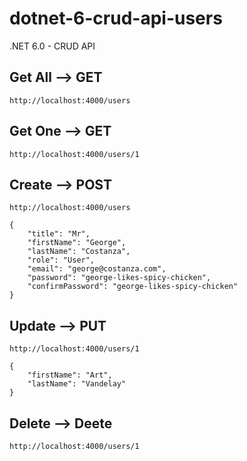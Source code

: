 # dotnet-6-crud-api-users

.NET 6.0 - CRUD API 

## Get All  --> GET
    http://localhost:4000/users 

## Get One --> GET
    http://localhost:4000/users/1
 
## Create --> POST
    http://localhost:4000/users 

    {
        "title": "Mr",
        "firstName": "George",
        "lastName": "Costanza",
        "role": "User",
        "email": "george@costanza.com",
        "password": "george-likes-spicy-chicken",
        "confirmPassword": "george-likes-spicy-chicken"
    }

## Update --> PUT
    http://localhost:4000/users/1

    {
        "firstName": "Art",
        "lastName": "Vandelay"
    }

## Delete --> Deete
    http://localhost:4000/users/1